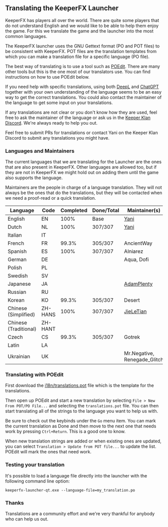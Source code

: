 
## Translating the KeeperFX Launcher

KeeperFX has players all over the world.
There are quite some players that do not understand English and
we would like to be able to help them enjoy the game.
For this we translate the game and the launcher into the most common languages.

The KeeperFX launcher uses the GNU Gettext format (PO and POT files) to be consistent with KeeperFX.
POT files are the translation templates from which you can make a translation file for a specific language (PO file).

The best way of translating is to use a tool such as [POEdit](https://poedit.net/).
There are many other tools but this is the one most of our translators use.
You can find instructions on how to use POEdit below.

If you need help with specific translations, using both [DeepL](https://www.deepl.com) and [ChatGPT](https://chatgpt.com/)
together with your own understanding of the language seems to be an easy way to get the correct translations. 
You could also contact the maintainer of the language to get some input on your translations.

If any translations are not clear or you don't know how they are used,
feel free to ask the maintainer of the language or ask us in the [Keeper Klan Discord](https://discord.gg/hE4p7vy2Hb).
We're always ready to help you out.

Feel free to submit PRs for translations or
contact Yani on the Keeper Klan Discord to submit any translations you might have.



### Languages and Maintainers

The current languages that we are translating for the Launcher are
the ones that are also present in KeeperFX.
Other languages are allowed too, but if they are not in KeeperFX we might
hold out on adding them until the game also supports the language.

Maintainers are the people in charge of a language translation.
They will not always be the ones that do the translations, but they will be contacted
when we need a proof-read or a quick translation.

| Language              | Code     | Completed | Done/Total     | Maintainer(s)                                    |
|-----------------------|----------|-----------|----------------|--------------------------------------------------|
| English               | EN       | 100%      | Base           | [Yani](https://github.com/yani)                  |
| Dutch                 | NL       | 100%      | 307/307        | [Yani](https://github.com/yani)                  |
| Italian               | IT       |           |                |                                                  |
| French                | FR       | 99.3%     | 305/307        | AncientWay                                       |
| Spanish               | ES       | 100%      | 307/307        | Alniarez                                         |
| German                | DE       |           |                | Aqua, Dofi                                       |
| Polish                | PL       |           |                |                                                  |
| Swedish               | SV       |           |                |                                                  |
| Japanese              | JA       |           |                | [AdamPlenty](https://github.com/AdamPlenty)      |
| Russian               | RU       |           |                |                                                  |
| Korean                | KO       | 99.3%     | 305/307        | Desert                                           |
| Chinese (Simplified)  | ZH-HANS  | 100%      | 307/307        | [JieLeTian](https://github.com/jieletian)        |
| Chinese (Traditional) | ZH-HANT  |           |                |                                                  |
| Czech                 | CS       | 99.3%     | 305/307        | Gotrek                                           |
| Latin                 | LA       |           |                |                                                  |
| Ukrainian             | UK       |           |                | Mr.Negative, Renegade_Glitch                     |



### Translating with POEdit

First download the [i18n/translations.pot](../i18n/translations.pot) file which is the template for the translations.

Then open up POEdit and start a new translation by selecting `File > New From POT/PO File...`
and selecting the `translations.pot` file.
You can then start translating all of the strings to the language you want to help us with.

Be sure to check out the keybinds under the `Go` menu item. You can mark the current translation as Done
and then move to the next one that needs work by pressing `Ctrl+Return`.
This is a good one to know.

When new translation strings are added or when existing ones are updated,
you can select `Translation > Update from POT file...` to update the list. 
POEdit will mark the ones that need work.



### Testing your translation

It's possible to load a language file directly into the launcher with the following command line option:
```
keeperfx-launcher-qt.exe --language-file=my_translation.po
```



### Thanks

Translations are a community effort and we're very thankful for anybody who can help us out.
